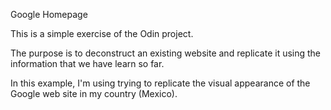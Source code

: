 Google Homepage

This is a simple exercise of the Odin project.

The purpose is to deconstruct an existing website and replicate it using the information that we have learn so far.

In this example, I'm using trying to replicate the visual appearance of the Google web site in my country (Mexico).